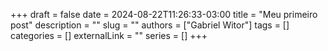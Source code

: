 +++ 
draft = false
date = 2024-08-22T11:26:33-03:00
title = "Meu primeiro post"
description = ""
slug = ""
authors = ["Gabriel Witor"]
tags = []
categories = []
externalLink = ""
series = []
+++
